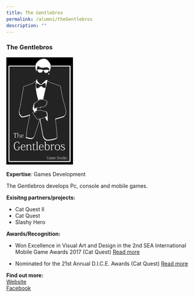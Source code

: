 ```yaml
---
title: The Gentlebros
permalink: /alumni/theGentlebros
description: ""
---
```

### The Gentlebros

![Alt text for image on Isomer site](/images/alumni/gentlebros.jpeg)

**Expertise**: 
Games Development

The Gentlebros develops Pc, console and mobile games. 

**Exisitng partners/projects:**
* Cat Quest II
* Cat Quest
* Slashy Hero

**Awards/Recognition:** 
* Won Excellence in Visual Art and Design in the 2nd SEA International Mobile Game Awards 2017 (Cat Quest) [Read more](https://geekculture.co/singapore-based-gentlebros-cat-quest-franchise-makes-over-5-2-million-with-1-3-million-downloads-worldwide/)

* Nominated for the 21st Annual D.I.C.E. Awards (Cat Quest) 
[Read more](https://es-la.facebook.com/catquestgame/photos/cat-quest-has-been-nominated-for-the-21st-annual-dice-awards-its-a-super-prestig/736284079898170/)




**Find out more:** \
[Website](https://thegentlebros.com/)\
[Facebook](https://www.facebook.com/thegentlebros)